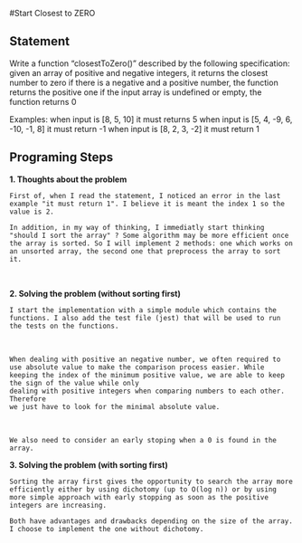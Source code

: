 #Start Closest to ZERO

## Statement
Write a function “closestToZero()” described by the following specification:
given an array of positive and negative integers, it returns the closest number to zero
if there is a negative and a positive number, the function returns the positive one
if the input array is undefined or empty, the function returns 0

Examples:
when input is [8, 5, 10] it must returns 5
when input is [5, 4, -9, 6, -10, -1, 8] it must return -1
when input is [8, 2, 3, -2] it must return 1

## Programing Steps

**1. Thoughts about the problem**

    First of, when I read the statement, I noticed an error in the last example "it must return 1". I believe it is meant the index 1 so the value is 2.

    In addition, in my way of thinking, I immediatly start thinking "should I sort the array" ? Some algorithm may be more efficient once the array is sorted. So I will implement 2 methods: one which works on an unsorted array, the second one that preprocess the array to sort it.

<br />

**2. Solving the problem (without sorting first)**

    I start the implementation with a simple module which contains the functions. I also add the test file (jest) that will be used to run the tests on the functions.

<br />

    When dealing with positive an negative number, we often required to use absolute value to make the comparison process easier. While keeping the index of the minimum positive value, we are able to keep the sign of the value while only
    dealing with positive integers when comparing numbers to each other. Therefore
    we just have to look for the minimal absolute value. 

<br />

    We also need to consider an early stoping when a 0 is found in the array.


**3. Solving the problem (with sorting first)**

    Sorting the array first gives the opportunity to search the array more efficiently either by using dichotomy (up to O(log n)) or by using more simple approach with early stopping as soon as the positive integers are increasing.

    Both have advantages and drawbacks depending on the size of the array. I choose to implement the one without dichotomy.